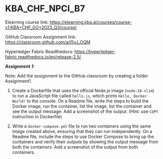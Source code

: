 # KBA_CHF_NPCI_B7

Elearning course link: https://elearning.kba.ai/courses/course-v1:KBA+CHF_GO+2023_Q3/course/

GitHub Classroom Assignment link: https://classroom.github.com/a/I5vJ_OQM

Hyperledger Fabric Readthedocs: https://hyperledger-fabric.readthedocs.io/en/release-2.5/


***Assignment 1:***

Note: Add the assignment to the GitHub classroom by creating a folder Assignment1.

1. Create a Dockerfile that uses the official Node.js image (`node:18-slim`) to run a JavaScript file called `hello.js`, which prints `Hello, Docker World!` to the console. On a Readme file, write the steps to build the Docker image, run the container, list the image, list the container and see the output message. Add a screenshot of the output. (Hint: use `COPY` instruction in Dockerfile)




2. Write a `docker-compose.yml` file to run two containers using the same image created above, ensuring that they can run independently. On a Readme file, include the steps to use Docker Compose to bring up the containers and verify their outputs by showing the output message from both the containers. Add a screenshot of the output from both containers.




